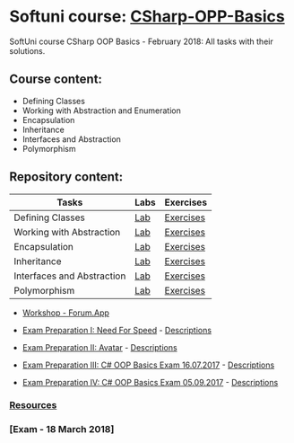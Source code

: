 # Softuni course: [CSharp-OPP-Basics](https://softuni.bg/trainings/1842/csharp-oop-basics-february-2018)
SoftUni course CSharp OOP Basics - February 2018: All tasks with their solutions.

## Course content:
- Defining Classes
- Working with Abstraction and Enumeration
- Encapsulation
- Inheritance
- Interfaces and Abstraction
- Polymorphism

## Repository content:
Tasks							| Labs																																| Exercises																																	
--------------------------------|-----------------------------------------------------------------------------------------------------------------------------------|----------------
Defining Classes				| [Lab](https://github.com/dobroslav-atanasov/CSharp-OOP-Basics/tree/master/01.DefiningClasses-Lab)									| [Exercises](https://github.com/dobroslav-atanasov/CSharp-OOP-Basics/tree/master/02.DefiningClasses-Exercises)
Working with Abstraction		| [Lab](https://github.com/dobroslav-atanasov/CSharp-OOP-Basics/tree/master/03.WorkingWithAbstraction-Lab)							| [Exercises](https://github.com/dobroslav-atanasov/CSharp-OOP-Basics/tree/master/04.WorkingWithAbstraction-Exercises)
Encapsulation					| [Lab](https://github.com/dobroslav-atanasov/CSharp-OOP-Basics/tree/master/05.Encapsulation-Lab)									| [Exercises](https://github.com/dobroslav-atanasov/CSharp-OOP-Basics/tree/master/06.Encapsulation-Exercises)
Inheritance						| [Lab](https://github.com/dobroslav-atanasov/CSharp-OOP-Basics/tree/master/07.Inheritance-Lab)										| [Exercises](https://github.com/dobroslav-atanasov/CSharp-OOP-Basics/tree/master/08.Inheritance-Exercises)
Interfaces and Abstraction		| [Lab](https://github.com/dobroslav-atanasov/CSharp-OOP-Basics/tree/master/09.InterfacesAndAbstraction-Lab)						| [Exercises](https://github.com/dobroslav-atanasov/CSharp-OOP-Basics/tree/master/10.InterfacesAndAbstraction-Exercises)
Polymorphism					| [Lab](https://github.com/dobroslav-atanasov/CSharp-OOP-Basics/tree/master/11.Polymorphism-Lab)									| [Exercises](https://github.com/dobroslav-atanasov/CSharp-OOP-Basics/tree/master/12.Polymorphism-Exercises)

- [Workshop - Forum.App](https://github.com/dobroslav-atanasov/CSharp-OOP-Basics/tree/master/13.Workshop-Forum)

- [Exam Preparation I: Need For Speed](https://github.com/dobroslav-atanasov/CSharp-OOP-Basics/tree/master/14.ExamPreparationI-NeedForSpeed) - [Descriptions](https://github.com/dobroslav-atanasov/CSharp-OOP-Basics/tree/master/Resources/Exam%20Preparation%20-%20I%20-%20Need%20For%20Speed)
- [Exam Preparation II: Avatar](https://github.com/dobroslav-atanasov/CSharp-OOP-Basics/tree/master/15.ExamPreparationII-Avatar) - [Descriptions](https://github.com/dobroslav-atanasov/CSharp-OOP-Basics/tree/master/Resources/Exam%20Preparation%20-%20II%20-%20Avatar)
- [Exam Preparation III: C# OOP Basics Exam 16.07.2017](https://github.com/dobroslav-atanasov/CSharp-OOP-Basics/tree/master/16.ExamPreparationIII-Minedraft) - [Descriptions](https://github.com/dobroslav-atanasov/CSharp-OOP-Basics/tree/master/Resources/Exam%20Preparation%20-%20III%20-%20Exam%2016.07.2017)
- [Exam Preparation IV: C# OOP Basics Exam 05.09.2017]() - [Descriptions]()

### [Resources](https://github.com/dobroslav-atanasov/CSharp-OOP-Basics/tree/master/Resources)

### [Exam - 18 March 2018]